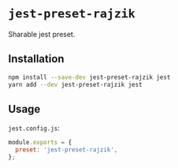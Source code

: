 # `jest-preset-rajzik`

Sharable jest preset.

## Installation

```sh
npm install --save-dev jest-preset-rajzik jest
yarn add --dev jest-preset-rajzik jest
```

## Usage

`jest.config.js`:

```javascript
module.exports = {
  preset: 'jest-preset-rajzik',
};
```
